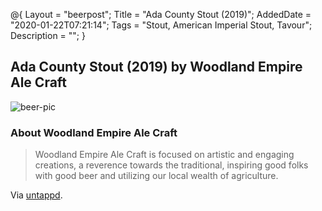 @{
 Layout = "beerpost";
 Title = "Ada County Stout (2019)";
 AddedDate = "2020-01-22T07:21:14";
 Tags = "Stout, American Imperial Stout, Tavour";
 Description = "";
 }
 

## Ada County Stout (2019) by Woodland Empire Ale Craft

![beer-pic]

### About Woodland Empire Ale Craft

> Woodland Empire Ale Craft is focused on artistic and engaging creations, a reverence towards the traditional, inspiring good folks with good beer and utilizing our local wealth of agriculture.

Via [untappd][untappd-url].

[untappd-url]: <https://untappd.com//WoodlandEmpireAleCraft>
[beer-pic]: https://jasonpowley.com/assets/img/2020-01-22-ada-county-stout-2019.jpeg "Ada County Stout (2019) by Woodland Empire Ale Craft"
